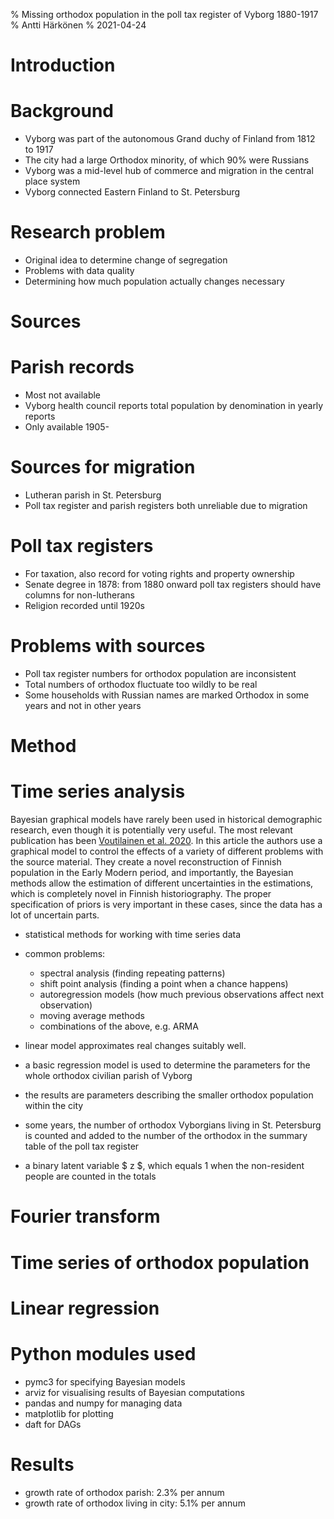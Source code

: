 % Missing orthodox population in the poll tax register of Vyborg 1880-1917
% Antti Härkönen
% 2021-04-24

# Introduction

# Background

- Vyborg was part of the autonomous Grand duchy of Finland from 1812 to 1917
- The city had a large Orthodox minority, of which 90% were Russians
- Vyborg was a mid-level hub of commerce and migration in the central place system
- Vyborg connected Eastern Finland to St. Petersburg

# Research problem

- Original idea to determine change of segregation
- Problems with data quality
- Determining how much population actually changes necessary

# Sources

# Parish records

- Most not available
- Vyborg health council reports total population by denomination in yearly reports
- Only available 1905-

# Sources for migration

- Lutheran parish in St. Petersburg
- Poll tax register and parish registers both unreliable due to migration

# Poll tax registers

- For taxation, also record for voting rights and property ownership
- Senate degree in 1878: from 1880 onward poll tax registers should have columns for non-lutherans
- Religion recorded until 1920s

# Problems with sources

- Poll tax register numbers for orthodox population are inconsistent
- Total numbers of orthodox fluctuate too wildly to be real
- Some households with Russian names are marked Orthodox in some years and not in other years

# Method

# Time series analysis

Bayesian graphical models have rarely been used in historical demographic research, even though it is potentially very useful.
The most relevant publication has been [Voutilainen et al. 2020](http://urn.fi/URN:NBN:fi:jyu-202006174250). In this article
the authors use a graphical model to control the effects of a variety of different problems with the source material.
They create a novel reconstruction of Finnish population in the Early Modern period, and importantly, the Bayesian methods
allow the estimation of different uncertainties in the estimations, which is completely novel in Finnish historiography.
The proper specification of priors is very important in these cases, since the data has a lot of uncertain parts.

- statistical methods for working with time series data
- common problems:
    * spectral analysis (finding repeating patterns)
    * shift point analysis (finding a point when a chance happens)
    * autoregression models (how much previous observations affect next observation)
    * moving average methods
    * combinations of the above, e.g. ARMA

- linear model approximates real changes suitably well.

- a basic regression model is used to determine the parameters for the whole orthodox civilian parish of Vyborg
- the results are parameters describing the smaller orthodox population within the city
- some years, the number of orthodox Vyborgians living in St. Petersburg is counted and added to the number of the orthodox
in the summary table of  the poll tax register
- a binary latent variable $ z $, which equals 1 when the non-resident people are counted in the totals

# Fourier transform

# Time series of orthodox population

# Linear regression

# Python modules used

- pymc3 for specifying Bayesian models
- arviz for visualising results of Bayesian computations
- pandas and numpy for managing data
- matplotlib for plotting
- daft for DAGs

# Results

- growth rate of orthodox parish: 2.3% per annum
- growth rate of orthodox living in city: 5.1% per annum
